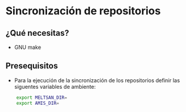 # Sincronización de repositorios

## ¿Qué necesitas?
- GNU make

## Presequisitos
- Para la ejecución de la sincronización de los repositorios definir las siguentes variables de ambiente:
```bash
    export MELTSAN_DIR=
    export AMIS_DIR=
```